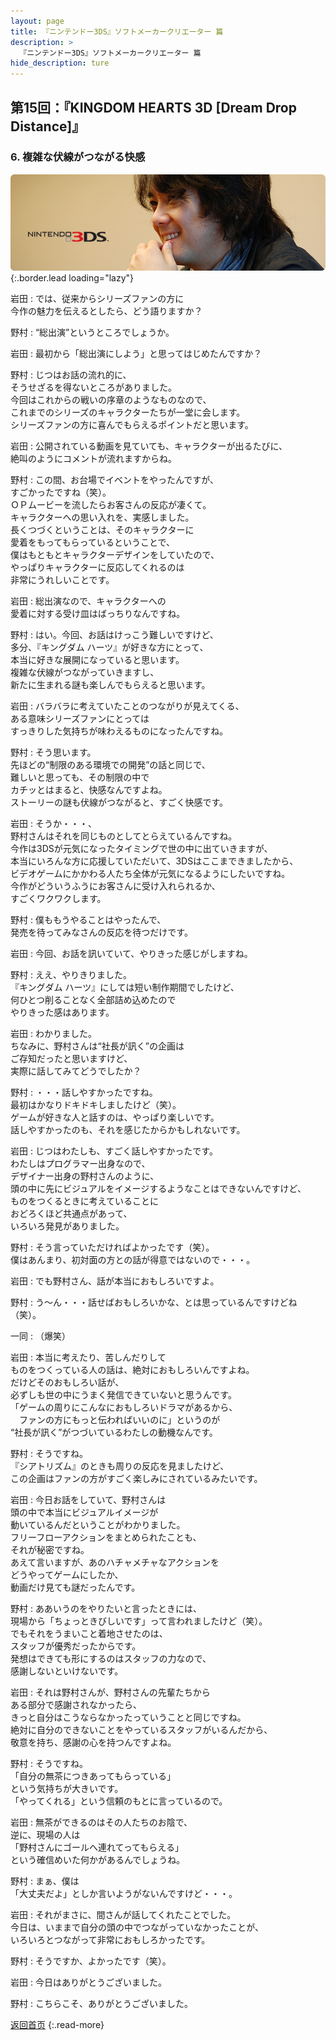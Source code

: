 ```yaml
---
layout: page
title: 『ニンテンドー3DS』ソフトメーカークリエーター 篇
description: >
  『ニンテンドー3DS』ソフトメーカークリエーター 篇
hide_description: ture
---
```


## 第15回：『KINGDOM HEARTS 3D [Dream Drop Distance]』

### 6. 複雑な伏線がつながる快感

![](/interviews/jp/3ds/creators/vol1/img/mainvisual6.jpg){:.border.lead loading="lazy"}

岩田
: では、従来からシリーズファンの方に<br>今作の魅力を伝えるとしたら、どう語りますか？

野村
: “総出演”というところでしょうか。

岩田
: 最初から「総出演にしよう」と思ってはじめたんですか？

野村
: じつはお話の流れ的に、<br>そうせざるを得ないところがありました。<br>今回はこれからの戦いの序章のようなものなので、<br>これまでのシリーズのキャラクターたちが一堂に会します。<br>シリーズファンの方に喜んでもらえるポイントだと思います。

岩田
: 公開されている動画を見ていても、キャラクターが出るたびに、<br>絶叫のようにコメントが流れますからね。

野村
: この間、お台場でイベントをやったんですが、<br>すごかったですね（笑）。<br>ＯＰムービーを流したらお客さんの反応が凄くて。<br>キャラクターへの思い入れを、実感しました。<br>長くつづくということは、そのキャラクターに<br>愛着をもってもらっているということで、<br>僕はもともとキャラクターデザインをしていたので、<br>やっぱりキャラクターに反応してくれるのは<br>非常にうれしいことです。

岩田
: 総出演なので、キャラクターへの<br>愛着に対する受け皿はばっちりなんですね。

野村
: はい。今回、お話はけっこう難しいですけど、<br>多分、『キングダム ハーツ』が好きな方にとって、<br>本当に好きな展開になっていると思います。<br>複雑な伏線がつながっていきますし、<br>新たに生まれる謎も楽しんでもらえると思います。

岩田
: バラバラに考えていたことのつながりが見えてくる、<br>ある意味シリーズファンにとっては<br>すっきりした気持ちが味わえるものになったんですね。

野村
: そう思います。<br>先ほどの“制限のある環境での開発”の話と同じで、<br>難しいと思っても、その制限の中で<br>カチッとはまると、快感なんですよね。<br>ストーリーの謎も伏線がつながると、すごく快感です。

岩田
: そうか・・・、<br>野村さんはそれを同じものとしてとらえているんですね。<br>今作は3DSが元気になったタイミングで世の中に出ていきますが、<br>本当にいろんな方に応援していただいて、3DSはここまできましたから、<br>ビデオゲームにかかわる人たち全体が元気になるようにしたいですね。<br>今作がどういうふうにお客さんに受け入れられるか、<br>すごくワクワクします。

野村
: 僕ももうやることはやったんで、<br>発売を待ってみなさんの反応を待つだけです。

岩田
: 今回、お話を訊いていて、やりきった感じがしますね。

野村
: ええ、やりきりました。<br>『キングダム ハーツ』にしては短い制作期間でしたけど、<br>何ひとつ削ることなく全部詰め込めたので<br>やりきった感はあります。

岩田
: わかりました。<br>ちなみに、野村さんは“社長が訊く”の企画は<br>ご存知だったと思いますけど、<br>実際に話してみてどうでしたか？

野村
: ・・・話しやすかったですね。<br>最初はかなりドキドキしましたけど（笑）。<br>ゲームが好きな人と話すのは、やっぱり楽しいです。<br>話しやすかったのも、それを感じたからかもしれないです。

岩田
: じつはわたしも、すごく話しやすかったです。<br>わたしはプログラマー出身なので、<br>デザイナー出身の野村さんのように、<br>頭の中に先にビジュアルをイメージするようなことはできないんですけど、<br>ものをつくるときに考えていることに<br>おどろくほど共通点があって、<br>いろいろ発見がありました。

野村
: そう言っていただければよかったです（笑）。<br>僕はあんまり、初対面の方との話が得意ではないので・・・。

岩田
: でも野村さん、話が本当におもしろいですよ。

野村
: う～ん・・・話せばおもしろいかな、とは思っているんですけどね（笑）。

一同
: （爆笑）

岩田
: 本当に考えたり、苦しんだりして<br>ものをつくっている人の話は、絶対におもしろいんですよね。<br>だけどそのおもしろい話が、<br>必ずしも世の中にうまく発信できていないと思うんです。<br>「ゲームの周りにこんなにおもしろいドラマがあるから、<br>　ファンの方にもっと伝わればいいのに」というのが<br>“社長が訊く”がつづいているわたしの動機なんです。

野村
: そうですね。<br>『シアトリズム』のときも周りの反応を見ましたけど、<br>この企画はファンの方がすごく楽しみにされているみたいです。

岩田
: 今日お話をしていて、野村さんは<br>頭の中で本当にビジュアルイメージが<br>動いているんだということがわかりました。<br>フリーフローアクションをまとめられたことも、<br>それが秘密ですね。<br>あえて言いますが、あのハチャメチャなアクションを<br>どうやってゲームにしたか、<br>動画だけ見ても謎だったんです。

野村
: ああいうのをやりたいと言ったときには、<br>現場から「ちょっときびしいです」って言われましたけど（笑）。<br>でもそれをうまいこと着地させたのは、<br>スタッフが優秀だったからです。<br>発想はできても形にするのはスタッフの力なので、<br>感謝しないといけないです。

岩田
: それは野村さんが、野村さんの先輩たちから<br>ある部分で感謝されなかったら、<br>きっと自分はこうならなかったっていうことと同じですね。<br>絶対に自分のできないことをやっているスタッフがいるんだから、<br>敬意を持ち、感謝の心を持つんですよね。

野村
: そうですね。<br>「自分の無茶につきあってもらっている」<br>という気持ちが大きいです。<br>「やってくれる」という信頼のもとに言っているので。

岩田
: 無茶ができるのはその人たちのお陰で、<br>逆に、現場の人は<br>「野村さんにゴールへ連れてってもらえる」<br>という確信めいた何かがあるんでしょうね。

野村
: まぁ、僕は<br>「大丈夫だよ」としか言いようがないんですけど・・・。

岩田
: それがまさに、間さんが話してくれたことでした。<br>今日は、いままで自分の頭の中でつながっていなかったことが、<br>いろいろとつながって非常におもしろかったです。

野村
: そうですか、よかったです（笑）。

岩田
: 今日はありがとうございました。

野村
: こちらこそ、ありがとうございました。

[返回首页](../../../../../)
{:.read-more}


